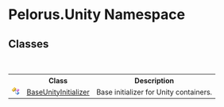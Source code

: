 # Pelorus.Unity Namespace

## Classes
&nbsp;<table><tr><th></th><th>Class</th><th>Description</th></tr><tr><td>![Public class](media/pubclass.gif "Public class")</td><td><a href="77767F">BaseUnityInitializer</a></td><td>
Base initializer for Unity containers.</td></tr></table>&nbsp;
